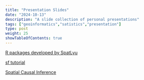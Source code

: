 ```yaml
---
title: "Presentation Slides"
date: "2024-10-13"
description: "A slide collection of personal presentations"
tags: ["geoinformatics","satistics","presentation"]
type: post
weight: 25
showTableOfContents: true
---
```


[R packages developed by SpatLyu](https://spatlyu.github.io/slides/intro_rpkg_lyu.html)

[sf tutorial](https://spatlyu.github.io/slides/sf_tutorial.html)

[Spatial Causal Inference](https://spatlyu.github.io/slides/geospatial_causal_inference.html)
